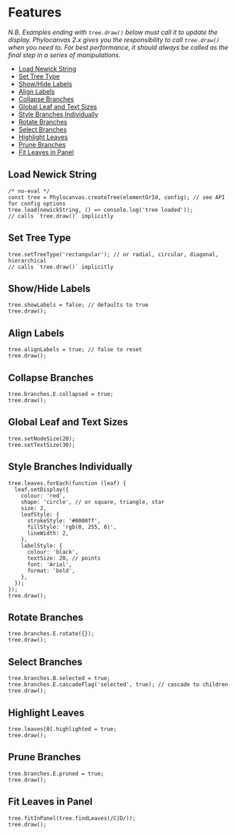 # Features

_N.B. Examples ending with `tree.draw()` below *must* call it to update the display. Phylocanvas 2.x gives you the responsibility to call `tree.draw()` when you need to. For best performance, it should always be called as the final step in a series of manipulations._

* [Load Newick String](#load-newick-string)
* [Set Tree Type](#set-tree-type)
* [Show/Hide Labels](#show-hide-labels)
* [Align Labels](#align-labels)
* [Collapse Branches](#collapse-branches)
* [Global Leaf and Text Sizes](#global-leaf-and-text-sizes)
* [Style Branches Individually](#style-branches-individually)
* [Rotate Branches](#rotate-branches)
* [Select Branches](#select-branches)
* [Highlight Leaves](#highlight-leaves)
* [Prune Branches](#prune-branches)
* [Fit Leaves in Panel](#fit-leaves-in-panel)

## Load Newick String
```phyloscript
/* no-eval */
const tree = Phylocanvas.createTree(elementOrId, config); // see API for config options
tree.load(newickString, () => console.log('tree loaded'));
// calls `tree.draw()` implicitly
```

## Set Tree Type
```phyloscript
tree.setTreeType('rectangular'); // or radial, circular, diagonal, hierarchical
// calls `tree.draw()` implicitly
```

## Show/Hide Labels
```phyloscript
tree.showLabels = false; // defaults to true
tree.draw();
```

## Align Labels
```phyloscript
tree.alignLabels = true; // false to reset
tree.draw();
```

## Collapse Branches
```phyloscript
tree.branches.E.collapsed = true;
tree.draw();
```

## Global Leaf and Text Sizes
```phyloscript
tree.setNodeSize(20);
tree.setTextSize(30);
```

## Style Branches Individually
```phyloscript
tree.leaves.forEach(function (leaf) {
  leaf.setDisplay({
    colour: 'red',
    shape: 'circle', // or square, triangle, star
    size: 2,
    leafStyle: {
      strokeStyle: '#0000ff',
      fillStyle: 'rgb(0, 255, 0)',
      lineWidth: 2,
    },
    labelStyle: {
      colour: 'black',
      textSize: 20, // points
      font: 'Arial',
      format: 'bold',
    },
  });
});
tree.draw();
```

## Rotate Branches
```phyloscript
tree.branches.E.rotate({});
tree.draw();
```

## Select Branches
```phyloscript
tree.branches.B.selected = true;
tree.branches.E.cascadeFlag('selected', true); // cascade to children
tree.draw();
```

## Highlight Leaves
```phyloscript
tree.leaves[0].highlighted = true;
tree.draw();
```

## Prune Branches
```phyloscript
tree.branches.E.pruned = true;
tree.draw();
```

## Fit Leaves in Panel
```phyloscript
tree.fitInPanel(tree.findLeaves(/C|D/));
tree.draw();
```
